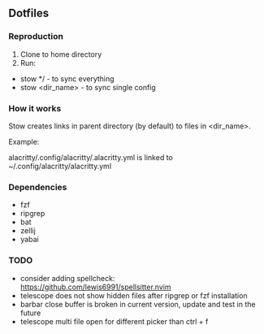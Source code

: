 ## Dotfiles

### Reproduction

1. Clone to home directory
2. Run:

- stow \*/ - to sync everything
- stow <dir_name> - to sync single config

### How it works

Stow creates links in parent directory (by default) to files in <dir_name>.

Example:

alacritty/.config/alacritty/.alacritty.yml is linked to ~/.config/alacritty/alacritty.yml

### Dependencies

- fzf
- ripgrep
- bat
- zellij
- yabai

### TODO

- consider adding spellcheck: https://github.com/lewis6991/spellsitter.nvim
- telescope does not show hidden files after ripgrep or fzf installation
- barbar close buffer is broken in current version, update and test in the future
- telescope multi file open for different picker than ctrl + f
